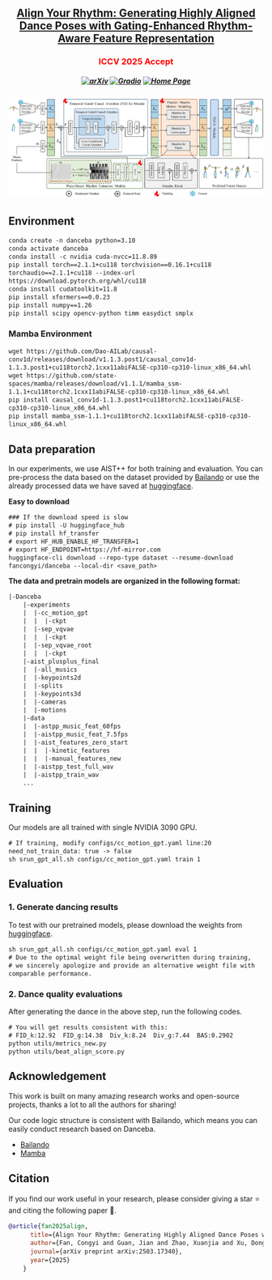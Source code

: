 <h2 align="center"> <a href="https://arxiv.org/abs/2503.17340">Align Your Rhythm: Generating Highly Aligned Dance Poses with Gating-Enhanced  <a href="https://arxiv.org/abs/2503.17340"> Rhythm-Aware Feature Representation </a>

<h3 align="center">
  <font color="red"><b> ICCV 2025 Accept </b></font>
</h3>


<h5 align="center">

[![arXiv](https://img.shields.io/badge/Arxiv-2503.17340-b31b1b.svg?logo=arXiv)](https://arxiv.org/abs/2503.17340) [![Gradio](https://img.shields.io/badge/%F0%9F%A4%97%20Hugging%20Face-Spaces-blue)](https://huggingface.co/datasets/fancongyi/danceba) 
[![Home Page](https://img.shields.io/badge/Project-Website-green.svg)](https://danceba.github.io/)
</h5>



![Danceba](assets/pipeline1.png "Pipeline")



## Environment

```
conda create -n danceba python=3.10
conda activate danceba
conda install -c nvidia cuda-nvcc=11.8.89
pip install torch==2.1.1+cu118 torchvision==0.16.1+cu118 torchaudio==2.1.1+cu118 --index-url https://download.pytorch.org/whl/cu118
conda install cudatoolkit=11.8
pip install xformers==0.0.23
pip install numpy==1.26
pip install scipy opencv-python timm easydict smplx
```

### Mamba Environment
```
wget https://github.com/Dao-AILab/causal-conv1d/releases/download/v1.1.3.post1/causal_conv1d-1.1.3.post1+cu118torch2.1cxx11abiFALSE-cp310-cp310-linux_x86_64.whl
wget https://github.com/state-spaces/mamba/releases/download/v1.1.1/mamba_ssm-1.1.1+cu118torch2.1cxx11abiFALSE-cp310-cp310-linux_x86_64.whl
pip install causal_conv1d-1.1.3.post1+cu118torch2.1cxx11abiFALSE-cp310-cp310-linux_x86_64.whl 
pip install mamba_ssm-1.1.1+cu118torch2.1cxx11abiFALSE-cp310-cp310-linux_x86_64.whl
```



## Data preparation

In our experiments, we use AIST++ for both training and evaluation. You can pre-process the data based on the dataset provided by [Bailando](https://github.com/lisiyao21/Bailando) or use the already processed data we have saved at [huggingface](https://huggingface.co/datasets/fancongyi/danceba).

**Easy to download**
```
### If the download speed is slow
# pip install -U huggingface_hub
# pip install hf_transfer
# export HF_HUB_ENABLE_HF_TRANSFER=1
# export HF_ENDPOINT=https://hf-mirror.com
huggingface-cli download --repo-type dataset --resume-download fancongyi/danceba --local-dir <save_path>
```

**The data and pretrain models are organized in the following format:**
```
|-Danceba
    |-experiments
    |  |-cc_motion_gpt
    |  |  |-ckpt
    |  |-sep_vqvae
    |  |  |-ckpt
    |  |-sep_vqvae_root
    |  |  |-ckpt
    |-aist_plusplus_final
    |  |-all_musics
    |  |-keypoints2d
    |  |-splits
    |  |-keypoints3d
    |  |-cameras
    |  |-motions
    |-data
    |  |-astpp_music_feat_60fps
    |  |-aistpp_music_feat_7.5fps
    |  |-aist_features_zero_start
    |  |  |-kinetic_features
    |  |  |-manual_features_new
    |  |-aistpp_test_full_wav
    |  |-aistpp_train_wav
    ...
```


## Training

Our models are all trained with single NVIDIA 3090 GPU.

```
# If training, modify configs/cc_motion_gpt.yaml line:20 need_not_train_data: true -> false
sh srun_gpt_all.sh configs/cc_motion_gpt.yaml train 1
```

## Evaluation

### 1. Generate dancing results

To test with our pretrained models, please download the weights from [huggingface](https://huggingface.co/datasets/fancongyi/danceba).

```
sh srun_gpt_all.sh configs/cc_motion_gpt.yaml eval 1
# Due to the optimal weight file being overwritten during training,
# we sincerely apologize and provide an alternative weight file with comparable performance.
```

### 2. Dance quality evaluations

After generating the dance in the above step, run the following codes.

```
# You will get results consistent with this: 
# FID_k:12.92  FID_g:14.38  Div_k:8.24  Div_g:7.44  BAS:0.2902
python utils/metrics_new.py
python utils/beat_align_score.py
```



## Acknowledgement

This work is built on many amazing research works and open-source projects, thanks a lot to all the authors for sharing!

Our code logic structure is consistent with Bailando, which means you can easily conduct research based on Danceba.

- [Bailando](https://github.com/lisiyao21/Bailando)
- [Mamba](https://github.com/state-spaces/mamba)

## Citation
If you find our work useful in your research, please consider giving a star :star: and citing the following paper :pencil:.

```bibTeX
@article{fan2025align,
      title={Align Your Rhythm: Generating Highly Aligned Dance Poses with Gating-Enhanced Rhythm-Aware Feature Representation},
      author={Fan, Congyi and Guan, Jian and Zhao, Xuanjia and Xu, Dongli and Lin, Youtian and Ye, Tong and Feng, Pengming and Pan, Haiwei},
      journal={arXiv preprint arXiv:2503.17340},
      year={2025}
    }
```
